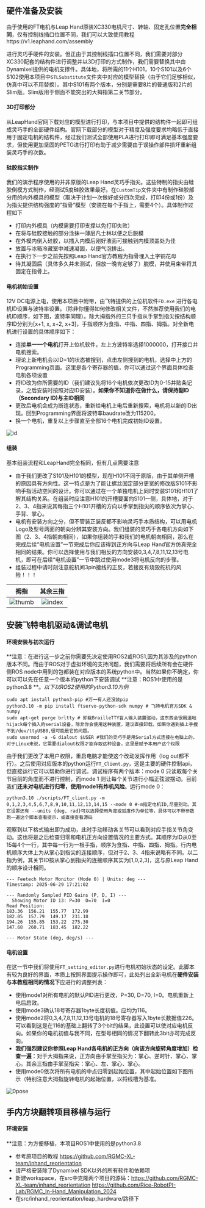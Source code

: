 ## 硬件准备及安装

由于使用的FT电机与Leap Hand原装XC330电机尺寸、转轴、固定孔位置**完全相同**，仅有控制线插口位置不同，我们可以大致使用教程https://v1.leaphand.com/assembly

进行灵巧手硬件的安装。但正由于其控制线插口位置不同，我们需要对部分XC330配套的结构件进行调整并以3D打印的方式制作，我们需要替换其中由Dynamixel提供的电机支撑件。具体地，将所需的11个H101，10个S101以及6个S102使用本项目中`STLSubstitute`文件夹中对应的模型替换（由于它们足够相似，仿真中可以不用替换）。其中S101有两个版本，分别是需要8片的普通版和2片的Slim版。Slim版用于侧面不能突出的大拇指第二关节部分。

#### 3D打印部分

从LeapHand官网下载对应的模型进行打印，与本项目中提供的结构件一起即可组成灵巧手的全部硬件结构。官网下载部分的模型对于精度及强度要求均略低于直接用于固定电机的结构件，经过我们测试全部使用PLA进行打印即可满足基本强度要求，但使用更加坚固的PETG进行打印有助于减少需要由于误操作部件损坏重新组装灵巧手的次数。

#### 硅胶指尖制作

我们的演示程序使用的并非原版的Leap Hand灵巧手指尖。这些特制的指尖由硅胶倒模方式制作，经测试5度硅胶效果最好。在`CustomTip`文件夹中有制作硅胶部分用的内外模具的模型（取决于计划一次做好或分四次完成，打印4份或1份）及为指尖提供结构强度的”指骨“模型（安装在每个手指上，需要4个）。具体制作过程如下

- 打印内外模具（内模需要打印支撑以免打印失败）
- 在将与硅胶接触的部分涂抹一薄层凡士林以便之后脱模
- 在外模内倒入硅胶，以插入内模后刚好液面可接触到内模顶盖处为佳
- 放置与冰箱冷藏室中减速凝固，以便气泡排出。
- 在执行下一步之前先按照Leap Hand官方教程为指骨埋入土字铜花母
- 待其凝固后（具体多久并未测试，但放一晚肯定够了）脱模，并使用束带将其固定在指骨上。

#### 电机初始设置

12V DC电源上电，使用本项目中附带，由飞特提供的上位机软件`FD.exe` 进行各电机ID设置与波特率设置。（除非你懂得如何修改相关文件，不然推荐使用我们的电机ID顺序，如下图，波特率同理）。除大拇指外的三只手指从手掌到指尖按结构顺序ID分别为[x+1, x, x+2, x+3]，手指顺序为食指、中指、四指、拇指。对全新电机进行设置的具体顺序如下：

- 连接**单一一个电机**打开上位机软件，左上方波特率选择1000000，打开接口并电机搜索。
- 理论上新电机会以ID=1的状态被搜到，点击左侧搜到的电机，选择中上方的Programming页面。这里是各个寄存器的值，你可以通过这个界面具体检查电机各项设置
- 将ID改为你所需要的ID（我们建议先将16个电机依次更改ID为0-15并贴条记录，之后安装时按照对应ID安装）。**如果你不知道你在做什么，请保持副ID（Secondary ID)与主ID相同**
- 更改后电机会成为断连状态，重新给电机上电后重新搜索，电机将以新的ID出现。回到Programming界面将波特率baudrate改为115200。
- 换一个电机，重复以上步骤直至全部16个电机完成初始ID设置。

![id](./readmeSrc/id.jpg)


#### 组装

基本组装流程和LeapHand完全相同，但有几点需要注意

- 由于我们更改了S101及H101的模型，现在H101不同于原版，由于其单侧开槽的原因具有方向性。这一特点是为了能让螺丝固定部分更宽的修改版S101不影响手指活动空间的设计。你可以通过在一个单独电机上同时安装S101和H101了解其结构关系。在组装时应注意H101的开槽要面向S101一侧，具体地，对于2、3、4指来说其每指三个H101开槽的方向以手掌到指尖的顺序依次为掌心、手背、掌心。
- 电机有安装方向之分，但不管装正装反都不影响灵巧手本质结构，可以用电机Logo及型号两面的朝向分辨其安装方向。我们组装的灵巧手各电机方向如下图（2、3、4指朝向相同），如果你组装的手和我们的电机朝向相同，那么在完成后续“电机设置”一节完成后你应该得到正方向与Leap Hand官方仿真完全相同的结果。你可以选择使用与我们相反的方向安装0,3,4,7,8,11,12,13号电机，即可在后续“电机设置”一节中跳过使用mode3将电机反向的步骤。
- 组装过程中请时刻注意舵机间3pin接线的正反，若接反有烧毁舵机的风险！！！

|              拇指               |            其余三指             |
| :-----------------------------: | :-----------------------------: |
| ![thumb](./readmeSrc/thumb.png) | ![index](./readmeSrc/index.jpg) |

## 安装飞特电机驱动&调试电机

####  环境安装与初次运行

**注意：在进行这一步之前你需要先决定使用ROS2或ROS1,因为其涉及的python版本不同。而由于ROS对于虚拟环境的支持问题，我们需要将后续所有会在硬件侧ROS node中用到的包都装在对应版本的系统python中。当然如果你不确定，你可以可以先在任意一个版本的python下安装调试
**注意：ROS1中使用的是python3.8
**。*以下以ROS2使用的Python3.10为例*  

```shell
sudo apt install python3-pip #万一有人还没装pip
python3.10 -m pip install ftservo-python-sdk numpy # 飞特电机官方SDK & numpy
sudo apt-get purge brltty # 卸载BrailleTTY盲人输入装置驱动，这东西会很霸道地hijack每个插入的serial设备，除非你会使用这种装置，建议直接卸载。如果你遇到插上手搜不到/dev/ttyUSB0,很可能是它的问题。
sudo usermod -a -G dialout $USER #我们的灵巧手是用Serial方式连接在电脑上的，对于Linux来说，它需要dialout权限才能存取这种设备，这里是赋予本用户这个权限
```

由于我们更改了本用户权限，重启电脑才能使这个改动发挥作用（log out都不行）。之后使用对应版本的python运行`FT_Client.py`，这是主要的硬件控制api，但直接运行它可以帮助你进行调试。调试程序有两个版本：mode 0 只读取每个关节目前的角度而不进行控制，而mode 1 则让每个关节进行小幅正弦波摆动。目前我们**还未对电机进行归零，使用mode1有炸机风险**。运行mode 0：

```SHELL
python3.10 ./scripts/FT_client.py -m 0,1,2,3,4,5,6,7,8,9,10,11,12,13,14,15 --mode 0 #-m指定电机ID,尽量别动。其它设置还有 --units {deg, rad}可以选择使用角度或弧度作为单位等，具体可以不带参数跑一遍这个脚本查看提示，或直接查看源码
```

观察到以下格式输出即为成功，此时手动移动各关节可以看到对应手指关节角变动。这也将是之后检查归零和电机正方向设置情况的主要方式。其顺序为ID从0至15每4个一行，其中每一行为一根手指，顺序为食指、中指、四指、拇指。行内电机顺序大体上为从掌心到指尖的连接顺序，但对于2、3、4指来说略有不同。以二指为例，其关节ID按从掌心到指尖的连接顺序其实为[1,0,2,3]，这与原Leap Hand的顺序设计相同。

```
--- Feetech Motor Monitor (Mode 0) | Units: deg ---
Timestamp: 2025-06-29 17:21:02

--- Randomly Sampled PID Gains (P, D, I) ---
  Showing Motor ID 13: P=30  D=70  I=0  
Read Position:
183.36	156.21	155.77	172.99
182.05	157.79	149.17	231.18
194.26	155.85	153.22	275.30
147.68	260.71	183.45	182.22

--- Motor State (deg, deg/s) ---

```

#### 电机设置

在这一节中我们将使用`FT_setting_editor.py`进行电机初始状态的设定。此脚本有较为良好的界面，本质上按照界面提示操作即可，此处列出全新电机在**硬件安装与本教程相同的情况下**应进行的调整列表：

- 使用mode1对所有电机的默认PID进行更改，P=30, D=70, I=0。电机重新上电后启效。
- 使用mode3确认18号寄存器1byte长度初值。应均为116。
- 使用mode2将0,3,4,7,8,11,12,13号电机的18号寄存器写入1byte长数据值226。可以看到这是在116的基础上翻转了3个bit的结果，此设置可以使对应电机反向。如果你的电机初值与我不同，在型号相同的情况下翻转此3bit亦可完成反向。
- **我们强烈建议你参照Leap Hand各电机的正方向（向该方向旋转角度增加）检查一遍**：对于大拇指来说，正方向由手掌至指尖为：掌心、逆时针、掌心、掌心。其余三指由手掌至指尖：掌心、左、掌心、掌心。
- 使用mode0依次将所有电机的中点归零到起始位置，其中起始位置如下图所示（特别注意大拇指旋转电机的起始位置，以捋线槽为基准。

![0pose](./readmeSrc/0pose.jpg)

## 手内方块翻转项目移植与运行  

####  环境安装

**注意：为方便移植，本项目ROS1中使用的是python3.8
- 参考原项目的教程 https://github.com/RGMC-XL-team/inhand_reorientation 
- 请严格安装除了Dynamixel SDK以外的所有软件和依赖项
- 新建workspace，在src中克隆两个项目的源码：https://github.com/RGMC-XL-team/inhand_reorientation    https://github.com/Rice-RobotPI-Lab/RGMC_In-Hand_Manipulation_2024
- 在src/inhand_reorientation/leap_hardware/路径下

```shell

```



